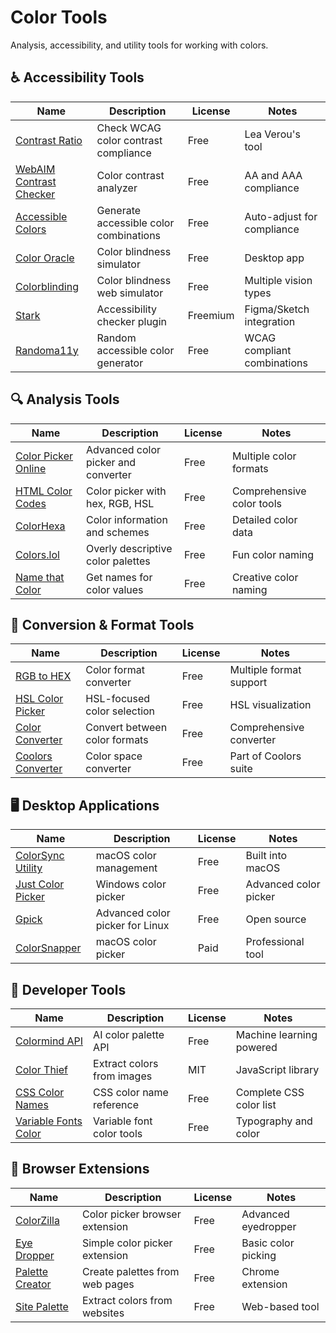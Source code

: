 # Color Tools

Analysis, accessibility, and utility tools for working with colors.

## ♿ Accessibility Tools

| Name | Description | License | Notes |
|------|-------------|---------|-------|
| [Contrast Ratio](https://contrast-ratio.com) | Check WCAG color contrast compliance | Free | Lea Verou's tool |
| [WebAIM Contrast Checker](https://webaim.org/resources/contrastchecker) | Color contrast analyzer | Free | AA and AAA compliance |
| [Accessible Colors](https://accessible-colors.com) | Generate accessible color combinations | Free | Auto-adjust for compliance |
| [Color Oracle](https://colororacle.org) | Color blindness simulator | Free | Desktop app |
| [Colorblinding](https://colorblinding.com) | Color blindness web simulator | Free | Multiple vision types |
| [Stark](https://getstark.co) | Accessibility checker plugin | Freemium | Figma/Sketch integration |
| [Randoma11y](https://randoma11y.com) | Random accessible color generator | Free | WCAG compliant combinations |

## 🔍 Analysis Tools

| Name | Description | License | Notes |
|------|-------------|---------|-------|
| [Color Picker Online](https://colorpicker.me) | Advanced color picker and converter | Free | Multiple color formats |
| [HTML Color Codes](https://htmlcolorcodes.com) | Color picker with hex, RGB, HSL | Free | Comprehensive color tools |
| [ColorHexa](https://colorhexa.com) | Color information and schemes | Free | Detailed color data |
| [Colors.lol](https://colors.lol) | Overly descriptive color palettes | Free | Fun color naming |
| [Name that Color](https://chir.ag/projects/name-that-color) | Get names for color values | Free | Creative color naming |

## 🎨 Conversion & Format Tools

| Name | Description | License | Notes |
|------|-------------|---------|-------|
| [RGB to HEX](https://rgbtohex.net) | Color format converter | Free | Multiple format support |
| [HSL Color Picker](https://hslpicker.com) | HSL-focused color selection | Free | HSL visualization |
| [Color Converter](https://convertingcolors.com) | Convert between color formats | Free | Comprehensive converter |
| [Coolors Converter](https://coolors.co/convert) | Color space converter | Free | Part of Coolors suite |

## 🖥️ Desktop Applications

| Name | Description | License | Notes |
|------|-------------|---------|-------|
| [ColorSync Utility](https://support.apple.com/guide/colorsync-utility) | macOS color management | Free | Built into macOS |
| [Just Color Picker](https://annystudio.com/software/colorpicker) | Windows color picker | Free | Advanced color picker |
| [Gpick](http://gpick.org) | Advanced color picker for Linux | Free | Open source |
| [ColorSnapper](https://colorsnapper.com) | macOS color picker | Paid | Professional tool |

## 🔧 Developer Tools

| Name | Description | License | Notes |
|------|-------------|---------|-------|
| [Colormind API](http://colormind.io/api-access) | AI color palette API | Free | Machine learning powered |
| [Color Thief](https://lokesh.github.io/color-thief) | Extract colors from images | MIT | JavaScript library |
| [CSS Color Names](https://colors.artyclick.com) | CSS color name reference | Free | Complete CSS color list |
| [Variable Fonts Color](https://variablefonts.io) | Variable font color tools | Free | Typography and color |

## 📱 Browser Extensions

| Name | Description | License | Notes |
|------|-------------|---------|-------|
| [ColorZilla](https://colorzilla.com) | Color picker browser extension | Free | Advanced eyedropper |
| [Eye Dropper](https://eyedropper.org) | Simple color picker extension | Free | Basic color picking |
| [Palette Creator](https://chrome.google.com/webstore/detail/palette-creator) | Create palettes from web pages | Free | Chrome extension |
| [Site Palette](https://palette.site) | Extract colors from websites | Free | Web-based tool | 